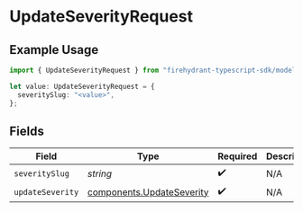 # UpdateSeverityRequest

## Example Usage

```typescript
import { UpdateSeverityRequest } from "firehydrant-typescript-sdk/models/operations";

let value: UpdateSeverityRequest = {
  severitySlug: "<value>",
};
```

## Fields

| Field                                                                  | Type                                                                   | Required                                                               | Description                                                            |
| ---------------------------------------------------------------------- | ---------------------------------------------------------------------- | ---------------------------------------------------------------------- | ---------------------------------------------------------------------- |
| `severitySlug`                                                         | *string*                                                               | :heavy_check_mark:                                                     | N/A                                                                    |
| `updateSeverity`                                                       | [components.UpdateSeverity](../../models/components/updateseverity.md) | :heavy_check_mark:                                                     | N/A                                                                    |